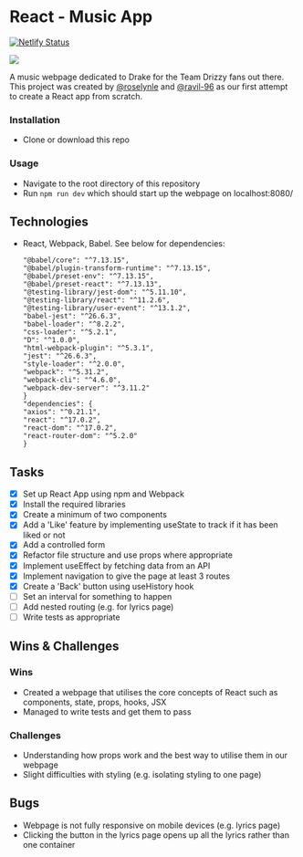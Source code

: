 # React - Music App
[![Netlify Status](https://api.netlify.com/api/v1/badges/75282bfe-13f8-46e4-92d0-89636291290b/deploy-status)](https://app.netlify.com/sites/team-drizzy/deploys)

![](react-page-screenshot.png)

A music webpage dedicated to Drake for the Team Drizzy fans out there. This project was created by [@roselynle](https://github.com/roselynle) and [@ravil-96](https://github.com/ravil-96) as our first attempt to create a React app from scratch.

### Installation

-   Clone or download this repo

### Usage

-   Navigate to the root directory of this repository
-   Run `npm run dev` which should start up the webpage on localhost:8080/ 

## Technologies

-   React, Webpack, Babel. See below for dependencies:

    ```"-": "0.0.1",
    "@babel/core": "^7.13.15",
    "@babel/plugin-transform-runtime": "^7.13.15",
    "@babel/preset-env": "^7.13.15",
    "@babel/preset-react": "^7.13.13",
    "@testing-library/jest-dom": "^5.11.10",
    "@testing-library/react": "^11.2.6",
    "@testing-library/user-event": "^13.1.2",
    "babel-jest": "^26.6.3",
    "babel-loader": "^8.2.2",
    "css-loader": "^5.2.1",
    "D": "^1.0.0",
    "html-webpack-plugin": "^5.3.1",
    "jest": "^26.6.3",
    "style-loader": "^2.0.0",
    "webpack": "^5.31.2",
    "webpack-cli": "^4.6.0",
    "webpack-dev-server": "^3.11.2"
    }
    "dependencies": {
    "axios": "^0.21.1",
    "react": "^17.0.2",
    "react-dom": "^17.0.2",
    "react-router-dom": "^5.2.0"
    }

## Tasks

-   [x] Set up React App using npm and Webpack
-   [x] Install the required libraries
-   [x] Create a minimum of two components
-   [x] Add a 'Like' feature by implementing useState to track if it has been liked or not
-   [x] Add a controlled form
-   [x] Refactor file structure and use props where appropriate
-   [x] Implement useEffect by fetching data from an API
-   [x] Implement navigation to give the page at least 3 routes
-   [x] Create a 'Back' button using useHistory hook
-   [ ] Set an interval for something to happen
-   [ ] Add nested routing (e.g. for lyrics page)
-   [ ] Write tests as appropriate

## Wins & Challenges

### Wins
-   Created a webpage that utilises the core concepts of React such as components, state, props, hooks, JSX
-   Managed to write tests and get them to pass

### Challenges
-   Understanding how props work and the best way to utilise them in our webpage
-   Slight difficulties with styling (e.g. isolating styling to one page)

## Bugs

-   Webpage is not fully responsive on mobile devices (e.g. lyrics page)
-   Clicking the button in the lyrics page opens up all the lyrics rather than one container

